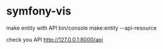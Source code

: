 # symfony-vis

make entity with API
bin/console make:entity --api-resource

check you API 
http://127.0.0.1:8000/api
